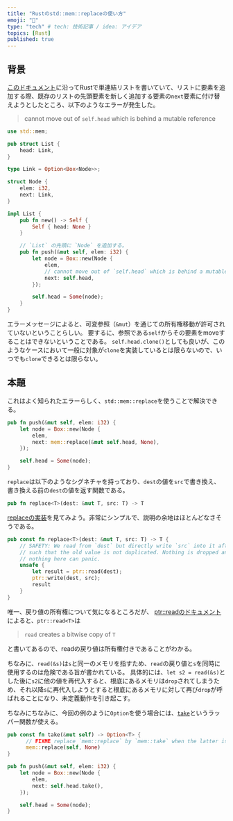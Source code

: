 ```yaml
---
title: "Rustのstd::mem::replaceの使い方"
emoji: "🦀"
type: "tech" # tech: 技術記事 / idea: アイデア
topics: [Rust]
published: true
---
```


## 背景
[このドキュメント](https://rust-unofficial.github.io/too-many-lists/second-option.html)に沿ってRustで単連結リストを書いていて、リストに要素を追加する際、既存のリストの先頭要素を新しく追加する要素の`next`要素に付け替えようとしたところ、以下のようなエラーが発生した。

> cannot move out of `self.head` which is behind a mutable reference

```rust
use std::mem;

pub struct List {
    head: Link,
}

type Link = Option<Box<Node>>;

struct Node {
    elem: i32,
    next: Link,
}

impl List {
    pub fn new() -> Self {
        Self { head: None }
    }

    // `List` の先頭に `Node` を追加する。
    pub fn push(&mut self, elem: i32) {
        let node = Box::new(Node {
            elem,
            // cannot move out of `self.head` which is behind a mutable reference
            next: self.head,
        });

        self.head = Some(node);
    }
}
```

エラーメッセージによると、可変参照（`&mut`）を通じての所有権移動が許可されていないということらしい。
要するに、参照である`self`からその要素をmoveすることはできないということである。
`self.head.clone()`としても良いが、このようなケースにおいて一般に対象が`clone`を実装しているとは限らないので、いつでも`clone`できるとは限らない。

## 本題
これはよく知られたエラーらしく、`std::mem::replace`を使うことで解決できる。

```rust
pub fn push(&mut self, elem: i32) {
    let node = Box::new(Node {
        elem,
        next: mem::replace(&mut self.head, None),
    });

    self.head = Some(node);
}
```

`replace`は以下のようなシグネチャを持っており、`dest`の値を`src`で書き換え、書き換える前の`dest`の値を返す関数である。

```rust
pub fn replace<T>(dest: &mut T, src: T) -> T
```


[replaceの実装](https://doc.rust-lang.org/src/core/mem/mod.rs.html#911)を見てみよう。非常にシンプルで、説明の余地はほとんどなさそうである。

```rust
pub const fn replace<T>(dest: &mut T, src: T) -> T {
    // SAFETY: We read from `dest` but directly write `src` into it afterwards,
    // such that the old value is not duplicated. Nothing is dropped and
    // nothing here can panic.
    unsafe {
        let result = ptr::read(dest);
        ptr::write(dest, src);
        result
    }
}
```

唯一、戻り値の所有権について気になるところだが、 [ptr::readのドキュメント](https://doc.rust-lang.org/std/ptr/fn.read.html#ownership-of-the-returned-value)によると、`ptr::read<T>`は

> `read` creates a bitwise copy of `T`

と書いてあるので、readの戻り値は所有権付きであることがわかる。

ちなみに、`read(&s)`は`s`と同一のメモリを指すため、`read`の戻り値と`s`を同時に使用するのは危険である旨が書かれている。
具体的には、`let s2 = read(&s)`とした後に`s2`に他の値を再代入すると、根底にあるメモリは`drop`されてしまうため、それ以降`s`に再代入しようとすると根底にあるメモリに対して再び`drop`が呼ばれることになり、未定義動作を引き起こす。

ちなみにちなみに、今回の例のように`Option`を使う場合には、[`take`](https://doc.rust-lang.org/src/core/option.rs.html#1696)というラッパー関数が使える。

```rust
pub const fn take(&mut self) -> Option<T> {
      // FIXME replace `mem::replace` by `mem::take` when the latter is const ready
      mem::replace(self, None)
}
```

```rust
pub fn push(&mut self, elem: i32) {
    let node = Box::new(Node {
        elem,
        next: self.head.take(),
    });

    self.head = Some(node);
}
```
